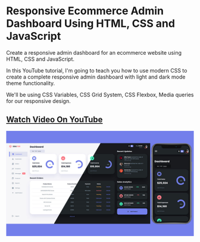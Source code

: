 # Responsive Ecommerce Admin Dashboard Using HTML, CSS and JavaScript

Create a responsive admin dashboard for an ecommerce website using HTML, CSS and JavaScript.

In this YouTube tutorial, I'm going to teach you how to use modern CSS to create a complete responsive admin dashboard with light and dark mode theme functionality.

We'll be using CSS Variables, CSS Grid System, CSS Flexbox, Media queries for our responsive design.

## [Watch Video On YouTube]()

![](thumbnail.jpg)
